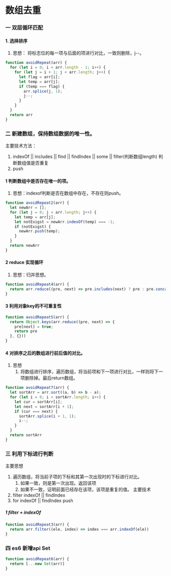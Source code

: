 # 数组去重
### 一 双层循环匹配
#### 1. 选择排序

   1. 思想： 将标志位的每一项与后面的项进行对比，一致则删除，j--。

```js
function avoidRepeat(arr) {
  for (let i = 0; i < arr.length - 1; i++) {
    for (let j = i + 1; j < arr.length; j++) {
      let flag = arr[i];
      let temp = arr[j];
      if (temp === flag) {
        arr.splice(j, 1);
        j--;
      }
    }
  }
  return arr
}
``` 

### 二 新建数组，保持数组数据的唯一性。
主要技术方法：
   1. indexOf || includes || find || findIndex || some || filter(判断数组length) 判断数组值是否重复
   2. push

#### 1 判断数组中是否存在唯一的项。
  1. 思想：indexof判断是否在数组中存在，不存在则push。 

```js
function avoidRepeat2(arr) {
  let newArr = [];
  for (let j = 0; j < arr.length; j++) {
    let temp = arr[j];
    let notExigst = newArr.indexOf(temp) === -1;
    if (notExigst) {
      newArr.push(temp);
    }
  }
  return newArr
}
```

#### 2 reduce 实现循环
1. 思想：归并思想。

```js
function avoidRepeat4(arr) {
  return arr.reduce((pre, next) => pre.includes(next) ? pre : pre.concat(next), [])
}
```

#### 3 利用对象key的不可重复性
```js
function avoidRepeat5(arr) {
  return Object.keys(arr.reduce((pre, next) => {
    pre[next] = true;
    return pre
  }, {}))
}
```

#### 4 对排序之后的数组进行前后值的对比。
1. 思想
   1. 将数组进行排序，遍历数组，将当前项和下一项进行对比，一样则将下一项删除掉。最后return数组。

```js
function avoidRepeat7(arr) {
  let sortArr = arr.sort((a, b) => b - a);
  for (let i = 0; i < sortArr.length; i++) {
    let cur = sortArr[i];
    let next = sortArr[i + 1];
    if (cur === next) {
      sortArr.splice(i + 1, 1);
      i--;
    }
  }
  return sortArr
}
```
### 三 利用下标进行判断
主要思想
   1. 遍历数组，将当前子项的下标和其第一次出现时的下标进行对比。
      1. 如果一致，则是第一次出现。返回该项
      2. 如果不一致，证明前面已经存在该项，该项是重复的值。
主要技术
   1.  filter indexOf || findIndex 
   2.  for indexOf || findIndex  push
##### 1 filter + indexOf
```js
function avoidRepeat3(arr) {
  return arr.filter((ele, index) => index === arr.indexOf(ele))
}
```

### 四 es6 新增api Set
```js
function avoidRepeat6(arr) {
  return [...new Set(arr)]
}
```
